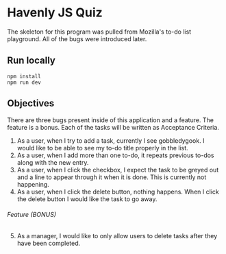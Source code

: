 # Havenly JS Quiz

The skeleton for this program was pulled from Mozilla's to-do list playground. All of the bugs were introduced later.


## Run locally

```
npm install
npm run dev
```

## Objectives

There are three bugs present inside of this application and a feature.  The feature is a bonus.  Each of the tasks will be written as Acceptance Criteria.

1. As a user, when I try to add a task, currently I see gobbledygook. I would like to be able to see my to-do title properly in the list.
2. As a user, when I add more than one to-do, it repeats previous to-dos along with the new entry.
3. As a user, when I click the checkbox, I expect the task to be greyed out and a line to appear through it when it is done. This is currently not happening.
4. As a user, when I click the delete button, nothing happens.  When I click the delete button I would like the task to go away.
###### Feature (BONUS)
5. As a manager, I would like to only allow users to delete tasks after they have been completed.